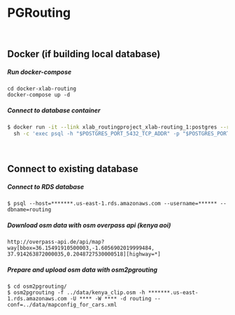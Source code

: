 # PGRouting 
<br />

## Docker (if building local database)

##### Run docker-compose

```
cd docker-xlab-routing
docker-compose up -d
```

##### Connect to database container

```bash
$ docker run -it --link xlab_routingproject_xlab-routing_1:postgres --rm postgres \
  sh -c 'exec psql -h "$POSTGRES_PORT_5432_TCP_ADDR" -p "$POSTGRES_PORT_5432_TCP_PORT" -U postgres'
```
<br />

## Connect to existing database

##### Connect to RDS database

```
$ psql --host=*******.us-east-1.rds.amazonaws.com --username=****** --dbname=routing

```

##### Download osm data with osm overpass api (kenya aoi)

```
http://overpass-api.de/api/map?way[bbox=36.15491910500003,-1.6056902019999484, 
37.914263872000035,0.2048727530000518][highway=*]
```

##### Prepare and upload osm data with osm2pgrouting 

```
$ cd osm2pgrouting/
$ osm2pgrouting -f ../data/kenya_clip.osm -h *******.us-east-1.rds.amazonaws.com -U **** -W **** -d routing --conf=../data/mapconfig_for_cars.xml
```
